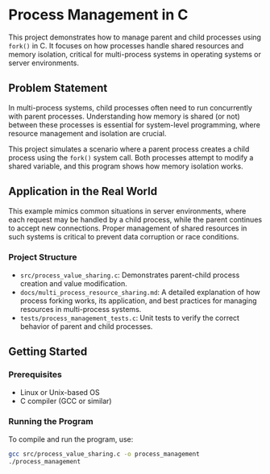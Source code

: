 # Process Management in C

This project demonstrates how to manage parent and child processes using `fork()` in C. It focuses on how processes handle shared resources and memory isolation, critical for multi-process systems in operating systems or server environments.

## Problem Statement

In multi-process systems, child processes often need to run concurrently with parent processes. Understanding how memory is shared (or not) between these processes is essential for system-level programming, where resource management and isolation are crucial.

This project simulates a scenario where a parent process creates a child process using the `fork()` system call. Both processes attempt to modify a shared variable, and this program shows how memory isolation works.

## Application in the Real World

This example mimics common situations in server environments, where each request may be handled by a child process, while the parent continues to accept new connections. Proper management of shared resources in such systems is critical to prevent data corruption or race conditions.

### Project Structure
- `src/process_value_sharing.c`: Demonstrates parent-child process creation and value modification.
- `docs/multi_process_resource_sharing.md`: A detailed explanation of how process forking works, its application, and best practices for managing resources in multi-process systems.
- `tests/process_management_tests.c`: Unit tests to verify the correct behavior of parent and child processes.

## Getting Started

### Prerequisites

- Linux or Unix-based OS
- C compiler (GCC or similar)

### Running the Program

To compile and run the program, use:

```bash
gcc src/process_value_sharing.c -o process_management
./process_management
